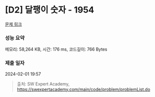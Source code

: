 # [D2] 달팽이 숫자 - 1954 

[문제 링크](https://swexpertacademy.com/main/code/problem/problemDetail.do?contestProbId=AV5PobmqAPoDFAUq) 

### 성능 요약

메모리: 58,264 KB, 시간: 176 ms, 코드길이: 766 Bytes

### 제출 일자

2024-02-01 19:57



> 출처: SW Expert Academy, https://swexpertacademy.com/main/code/problem/problemList.do